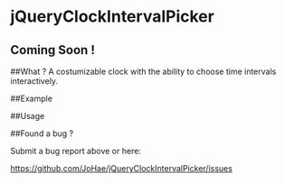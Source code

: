 # jQueryClockIntervalPicker

## Coming Soon !

##What ?
A costumizable clock with the ability to choose time intervals interactively.

##Example

##Usage

##Found a bug ? 

Submit a bug report above or here: 

<https://github.com/JoHae/jQueryClockIntervalPicker/issues>
